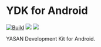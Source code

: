 # YDK for Android

[![Build](https://github.com/yasan-org/ydk-android/workflows/Build/badge.svg)](https://github.com/yasan-org/ydk-android/actions/workflows/build.yml)
[![](https://jitpack.io/v/yasan-org/ydk-android.svg)](https://jitpack.io/#yasan-org/ydk-android)
[![](https://jitpack.io/v/yasan-org/ydk-android/month.svg)](https://jitpack.io/#yasan-org/ydk-android)

YASAN Development Kit for Android.
